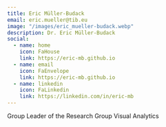 ```yaml
---
title: Eric Müller-Budack
email: eric.mueller@tib.eu
image: "/images/eric_mueller-budack.webp"
description: Dr. Eric Müller-Budack
social:
  - name: home
    icon: FaHouse
    link: https://eric-mb.github.io
  - name: email
    icon: FaEnvelope
    link: https://eric-mb.github.io
  - name: linkedin
    icon: FaLinkedin
    link: https://linkedin.com/in/eric-mb
---
```


Group Leader of the Research Group Visual Analytics